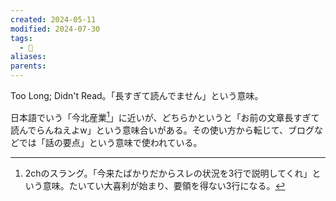 ```yaml
---
created: 2024-05-11
modified: 2024-07-30
tags:
  - 📝
aliases: 
parents: 
---
```

Too Long; Didn't Read。「長すぎて読んでません」という意味。

日本語でいう「今北産業[^今北産業]」に近いが、どちらかというと「お前の文章長すぎて読んでらんねえよw」という意味合いがある。その使い方から転じて、ブログなどでは「話の要点」という意味で使われている。

[^今北産業]: 2chのスラング。「今来たばかりだからスレの状況を3行で説明してくれ」という意味。たいてい大喜利が始まり、要領を得ない3行になる。